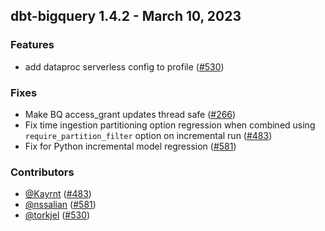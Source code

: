 ## dbt-bigquery 1.4.2 - March 10, 2023

### Features

- add dataproc serverless config to profile ([#530](https://github.com/dbt-labs/dbt-bigquery/issues/530))

### Fixes

- Make BQ access_grant updates thread safe ([#266](https://github.com/dbt-labs/dbt-bigquery/issues/266))
- Fix time ingestion partitioning option regression when combined using `require_partition_filter` option on incremental run ([#483](https://github.com/dbt-labs/dbt-bigquery/issues/483))
- Fix for Python incremental model regression ([#581](https://github.com/dbt-labs/dbt-bigquery/issues/581))

### Contributors
- [@Kayrnt](https://github.com/Kayrnt) ([#483](https://github.com/dbt-labs/dbt-bigquery/issues/483))
- [@nssalian](https://github.com/nssalian) ([#581](https://github.com/dbt-labs/dbt-bigquery/issues/581))
- [@torkjel](https://github.com/torkjel) ([#530](https://github.com/dbt-labs/dbt-bigquery/issues/530))
